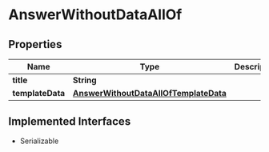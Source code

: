 

# AnswerWithoutDataAllOf


## Properties

Name | Type | Description | Notes
------------ | ------------- | ------------- | -------------
**title** | **String** |  | 
**templateData** | [**AnswerWithoutDataAllOfTemplateData**](AnswerWithoutDataAllOfTemplateData.md) |  | 


## Implemented Interfaces

* Serializable


